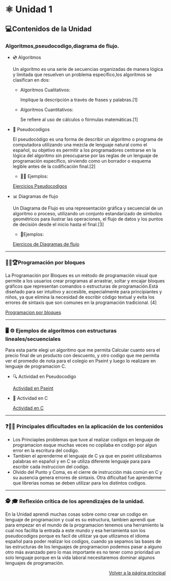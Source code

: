 # ⚛️ Unidad 1
##  💻Contenidos de la Unidad
### Algoritmos,pseudocodigo,diagrama de flujo.
* 💿 Algoritmos

  Un algoritmo es una serie de secuencias organizadas de manera lógica y limitada que resuelven un problema específico,los algoritmos se clasifican en dos:
  * Algoritmos Cualitativos:
  
    Implique la descripción a través de frases y palabras.[1]
    
  * Algoritmos Cuantitativos:
  
    Se refiere al uso de cálculos o fórmulas matemáticas.[1]
    
* 💾 Pseudocodigos

  El pseudocódigo es una forma de describir un algoritmo o programa de computadora utilizando una mezcla de lenguaje natural como el español, su objetivo es  permitir a los programadores centrarse en la lógica del algoritmo sin preocuparse por las reglas de un lenguaje de programación específico, sirviendo como un borrador o esquema legible antes de la codificación final.[2]
  
  * 👨‍💻 Ejemplos:

  [Ejercicios Pseudocodigos](https://drive.google.com/drive/u/0/folders/1esiakpkv7s2UsliXAc5qf3PKeMyotLSM)

* 📊 Diagramas de flujo

  Un Diagrama de Flujo es una representación gráfica y secuencial de un algoritmo o proceso, utilizando un conjunto estandarizado de símbolos geométricos para ilustrar las operaciones, el flujo de datos y los puntos de decisión desde el inicio hasta el final.[3]

  * 📁Ejemplos:
 
  [Ejercicos de Diagramas de flujo](https://drive.google.com/drive/u/0/folders/1mDqA72OWDsJitaKSbIGiayTsIuLXtUMa)
 ---
### 🚶‍➡️🏆Programación por bloques

La Programación por Bloques es un método de programación visual que permite a los usuarios crear programas al arrastrar, soltar y encajar bloques gráficos que representan comandos o estructuras de programación.Está diseñado para ser intuitivo y accesible, especialmente para principiantes y niños, ya que elimina la necesidad de escribir código textual y evita los errores de sintaxis que son comunes en la programación tradicional. [4]

[Programacion por bloques](https://drive.google.com/drive/folders/1rcLTr_U5APGuKYuTVHhS80ebZMnoqp1s?usp=sharing)

---

###  🖥️ ⚙️ Ejemplos de algoritmos con estructuras lineales/secuenciales

Para esta parte elegi un algoritmo que me permita Calcular cuanto sera el precio final de un producto con descuento, y otro codigo que me permita ver el promedio de nota para el colegio en Pseint y luego lo realizare en lenguaje de programacion C.

* 🔍 Actividad en Pseudocodigo

  [Actividad en Pseint](https://drive.google.com/drive/folders/1DXtwTWvP1VkwAvvO5pHSFQbg4BkoncNE?usp=sharing)

* 💽 Actividad en C

  [Actividad en C](https://drive.google.com/drive/folders/1DXtwTWvP1VkwAvvO5pHSFQbg4BkoncNE?usp=sharing)
---
### ❓🤷‍♂️ Principales dificultades en la aplicación de los contenidos

* Los Princiaples problemas que tuve al realizar codigos en lenguaje de programacion esque muchas veces no copilaba en codigo por algun error en la escritura del codigo.
* Tambien el aprenderme el lenguaje de C ya que en pseint utilizabamos palabras en español y en C se utiliza diferente lenguaje para para escribir cada instruccion del codigo.
* Olvido del Punto y Coma, es el cierre de instrucción más común en C y su ausencia genera errores de sintaxis. Otra dificultad fue aprenderme que librerias nomas se deben utilizar para los distintos codigos.
---
### 🕵️ 🎓 Reflexión crítica de los aprendizajes de la unidad.

En la Unidad aprendi muchas cosas sobre como crear un codigo en lenguaje de programacion y cual es su estructura, tambien aprendi que para empezar en el mundo de la programacion tenemos una herramiento la cual nos facilita la entrada a este mundo y esa herramienta son los pseudocodigos porque es facil de utilizar ya que utlizamos el idioma español para poder realizar los codigos, cuando ya sepamos las bases de las estructuras de los lenguajes de programacion podemos pasar a alguno otro más avanzado pero lo mas importante es no tener como prioridad un solo lenguaje porque en la vida laboral necesitaremos dominar algunos lenguajes de programación.

<p align="right">
  <a href="index.md">Volver a la página principal</a>
</p>
